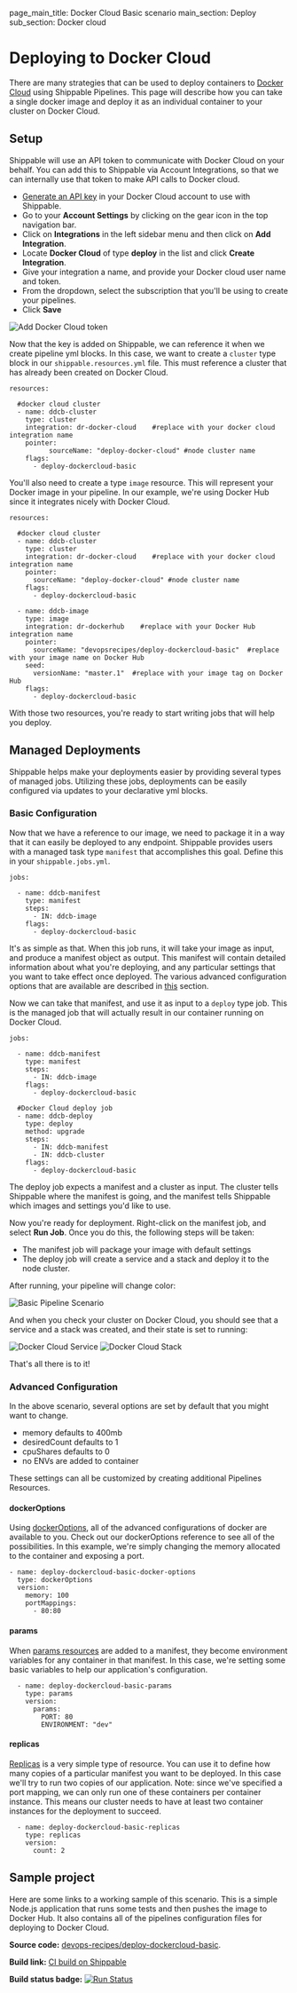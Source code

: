 page_main_title: Docker Cloud Basic scenario
main_section: Deploy
sub_section: Docker cloud

# Deploying to Docker Cloud
There are many strategies that can be used to deploy containers to [Docker Cloud](https://cloud.docker.com) using Shippable Pipelines.  This page will describe how you can take a single docker image and deploy it as an individual container to your cluster on Docker Cloud.

## Setup

Shippable will use an API token to communicate with Docker Cloud on your behalf. You can add this to Shippable via Account Integrations, so that we can internally use that token to make API calls to Docker cloud.

- [Generate an API key](https://docs.docker.com/apidocs/docker-cloud/#rest-api) in your Docker Cloud account to use with Shippable.
- Go to your **Account Settings** by clicking on the gear icon in the top navigation bar.
- Click on **Integrations** in the left sidebar menu and then click on **Add Integration**.
- Locate **Docker Cloud** of type **deploy** in the list and click **Create Integration**.
- Give your integration a name, and provide your Docker cloud user name and token.
- From the dropdown, select the subscription that you'll be using to create your pipelines.
- Click **Save**

<img src="/images/platform/integrations/docker-cloud-integration.png" alt="Add Docker Cloud token">


Now that the key is added on Shippable, we can reference it when we create pipeline yml blocks.  In this case, we want to create a `cluster` type block in our `shippable.resources.yml` file.  This must reference a cluster that has already been created on Docker Cloud.

```
resources:

  #docker cloud cluster
  - name: ddcb-cluster
    type: cluster
    integration: dr-docker-cloud    #replace with your docker cloud integration name
    pointer:
          sourceName: "deploy-docker-cloud" #node cluster name
    flags:
      - deploy-dockercloud-basic
```

You'll also need to create a type `image` resource.  This will represent your Docker image in your pipeline.  In our example, we're using Docker Hub since it integrates nicely with Docker Cloud.

```
resources:

  #docker cloud cluster
  - name: ddcb-cluster
    type: cluster
    integration: dr-docker-cloud    #replace with your docker cloud integration name
    pointer:
      sourceName: "deploy-docker-cloud" #node cluster name
    flags:
      - deploy-dockercloud-basic

  - name: ddcb-image
    type: image
    integration: dr-dockerhub    #replace with your Docker Hub integration name
    pointer:
      sourceName: "devopsrecipes/deploy-dockercloud-basic"  #replace with your image name on Docker Hub
    seed:
      versionName: "master.1"  #replace with your image tag on Docker Hub
    flags:
      - deploy-dockercloud-basic
```

With those two resources, you're ready to start writing jobs that will help you deploy.


## Managed Deployments
Shippable helps make your deployments easier by providing several types of managed jobs.  Utilizing these jobs, deployments can be easily configured via updates to your declarative yml blocks.

### Basic Configuration
Now that we have a reference to our image, we need to package it in a way that it can easily be deployed to any endpoint.  Shippable provides users with a managed task type `manifest` that accomplishes this goal.  Define this in your `shippable.jobs.yml`.

```
jobs:

  - name: ddcb-manifest
    type: manifest
    steps:
      - IN: ddcb-image
    flags:
      - deploy-dockercloud-basic

```
It's as simple as that.  When this job runs, it will take your image as input, and produce a manifest object as output.  This manifest will contain detailed information about what you're deploying, and any particular settings that you want to take effect once deployed.  The various advanced configuration options that are available are described in [this](/platform/workflow/resource/dockeroptions/) section.

Now we can take that manifest, and use it as input to a `deploy` type job.  This is the managed job that will actually result in our container running on Docker Cloud.

```
jobs:

  - name: ddcb-manifest
    type: manifest
    steps:
      - IN: ddcb-image
    flags:
      - deploy-dockercloud-basic

  #Docker Cloud deploy job
  - name: ddcb-deploy
    type: deploy
    method: upgrade
    steps:
      - IN: ddcb-manifest
      - IN: ddcb-cluster
    flags:
      - deploy-dockercloud-basic
```

The deploy job expects a manifest and a cluster as input.  The cluster tells Shippable where the manifest is going, and the manifest tells Shippable which images and settings you'd like to use.

Now you're ready for deployment.  Right-click on the manifest job, and select **Run Job**.  Once you do this, the following steps will be taken:

- The manifest job will package your image with default settings
- The deploy job will create a service and a stack and deploy it to the node cluster.

After running, your pipeline will change color:

![Basic Pipeline Scenario](https://github.com/devops-recipes/deploy-dockercloud-basic/raw/master/public/resources/images/pipeline-view.png)

And when you check your cluster on Docker Cloud, you should see that a service and a stack was created, and their state is set to running:

![Docker Cloud Service](https://github.com/devops-recipes/deploy-dockercloud-basic/raw/master/public/resources/images/docker-cloud-service.png)
![Docker Cloud Stack](https://github.com/devops-recipes/deploy-dockercloud-basic/raw/master/public/resources/images/docker-cloud-stack.png)

That's all there is to it!

### Advanced Configuration
In the above scenario, several options are set by default that you might want to change.

- memory defaults to 400mb
- desiredCount defaults to 1
- cpuShares defaults to 0
- no ENVs are added to container

These settings can all be customized by creating additional Pipelines Resources.

#### dockerOptions
Using [dockerOptions](../platform/workflow/resource/dockeroptions), all of the advanced configurations of docker are available to you. Check out our dockerOptions reference to see all of the possibilities. In this example, we're simply changing the memory allocated to the container and exposing a port.
```
- name: deploy-dockercloud-basic-docker-options
  type: dockerOptions
  version:
    memory: 100
    portMappings:
      - 80:80
```
#### params
When [params resources](../platform/workflow/resource/params) are added to a manifest, they become environment variables for any container in that manifest.  In this case, we're setting some basic variables to help our application's configuration.

```
  - name: deploy-dockercloud-basic-params
    type: params
    version:
      params:
        PORT: 80
        ENVIRONMENT: "dev"
```

#### replicas
[Replicas](../platform/workflow/resource/replicas) is a very simple type of resource. You can use it to define how many copies of a particular manifest you want to be deployed. In this case we'll try to run two copies of our application. Note: since we've specified a port mapping, we can only run one of these containers per container instance.  This means our cluster needs to have at least two container instances for the deployment to succeed.
```
  - name: deploy-dockercloud-basic-replicas
    type: replicas
    version:
      count: 2
```

## Sample project

Here are some links to a working sample of this scenario. This is a simple Node.js application that runs some tests and then pushes
the image to Docker Hub. It also contains all of the pipelines configuration files for deploying to Docker Cloud.

**Source code:**  [devops-recipes/deploy-dockercloud-basic](https://github.com/devops-recipes/deploy-dockercloud-basic).

**Build link:** [CI build on Shippable](https://app.shippable.com/github/devops-recipes/deploy-dockercloud-basic/runs/6/1/console)

**Build status badge:** [![Run Status](https://api.shippable.com/projects/58ffe3dd2ddacd0900466a39/badge?branch=master)](https://app.shippable.com/github/devops-recipes/deploy-dockercloud-basic)
